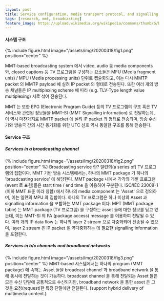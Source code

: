 ```yaml
---
layout: post
title: Service configuration, media transport protocol, and signalling information for MMT-based broadcasting systems
tags: [research, mmt, broadcasting]
feature_image: https://upload.wikimedia.org/wikipedia/commons/thumb/b/ba/MPEG_Transport_Stream_HL.svg/800px-MPEG_Transport_Stream_HL.svg.png
---
```

<!-- more -->
#### 시스템 구조

{% include figure.html image="/assets/img/20200318/fig1.png" position="center" %}

MMT-based broadcasting system 에서 video, audio 등 media components 와, closed captions 등 TV 프로그램을 구성하는 요소들은 MFU (Media fragment unis) / MPU (Media processing units) 단위로 캡슐화되고, 이는 다시 MMTP packet 의 MMTP payload 에 실려 IP packet 의 형태로 전송된다. 또한 여러 개의 방송 채널들은 IP multiplexing scheme 에 따라 (e.g. TLV-Type length value multiplexing) 서로 섞여 전송된다.

MMT 는 또한 EPG (Electronic Program Guide) 등의 TV 프로그램의 구조 혹은 TV 서비스와 관련된 정보들을 MMT-SI (MMT Signalling information) 로 전달하는데, 이 역시 마찬가지로 MMTP packet 에 실려 IP packet 의 형태로 전송되며, 방송 수신기와 방송국 간의 시간 동기화를 위한 UTC 신호 역시 동일한 구조를 통해 전송된다.

#### Service 구조

##### Services in a broadcasting channel
{% include figure.html image="/assets/img/20200318/fig2.png" position="center" %}
Broadcasting service 란? 일련의(a series of) TV 프로그램의 집합이다. MMT 기반 방송 시스템에서는, 하나의 MMT package 가 하나의 'broadcasting service' 에 해당한다. MMT package 내에서 각각의 개별 프로그램(event 로 표현)들은 start time / end time 을 이용하여 구분된다. ISO/IEC 23008-1 (이하 MMT 표준 이라 칭함) 에서 하나의 media component 는 'Asset' 으로 정의하며, 이는 일련의 MPU 의 집합이다. 하나의 TV 프로그램은 하나 이상의 Asset 과 signalling information 을 포함하는 MMT package 이다. MPT (MMT package table) 는 MMT package (TV 프로그램) 을 구성하는 asset 들에 대한 정보를 담고 있는데, 이는 MMT-SI 의 PA (package access) message 를 이용하여 전달될 수 있다.
여러 개의 IP data flow 는 하나의 layer 2 stream 으로 다중화되어 전송될 수 있으며, layer 2 stream 은 IP packet 을 역다중화하는 데 필요한 signalling information 을 포함한다.

##### Services in b/c channels and broadband networks
{% include figure.html image="/assets/img/20200318/fig3.png" position="center" %}
MMT-based 시스템에서는 하나의 program (MMT package) 에 속하는 Asset 들을 broadcast channel 과 broadband network 을 통해 동시에 전달하는 것이 가능하다. broadcast channel 을 통해 전달되는 Asset 들은 모든 수신 단말에 공통적으로 수신되지만, broadband network 을 통한 asset 은 그것을 요청(request)한 특정 단말에만 전달된다. (support hybrid delivery of multimedia content.)